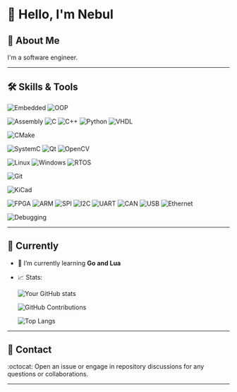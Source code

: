 # 👋 Hello, I'm Nebul

## 📖 About Me

I'm a software engineer. 

---

## 🛠 Skills & Tools

![Embedded](https://img.shields.io/badge/-Embedded-black?style=for-the-badge&logo=embedded)
![OOP](https://img.shields.io/badge/-OOP-blue?style=for-the-badge&logo=oop)

![Assembly](https://img.shields.io/badge/-Assembly-black?style=for-the-badge&logo=assembly)
![C](https://img.shields.io/badge/-C-00599C?style=for-the-badge&logo=c)
![C++](https://img.shields.io/badge/-C++-00599C?style=for-the-badge&logo=c%2B%2B)
![Python](https://img.shields.io/badge/-Python-black?style=for-the-badge&logo=Python)
![VHDL](https://img.shields.io/badge/-VHDL-blue?style=for-the-badge&logo=vhdl)

![CMake](https://img.shields.io/badge/-CMake-black?style=for-the-badge&logo=cmake)

![SystemC](https://img.shields.io/badge/-SystemC-orange?style=for-the-badge&logo=systemc)
![Qt](https://img.shields.io/badge/-Qt-green?style=for-the-badge&logo=qt)
![OpenCV](https://img.shields.io/badge/-OpenCV-green?style=for-the-badge&logo=opencv)

![Linux](https://img.shields.io/badge/-Linux-black?style=for-the-badge&logo=linux)
![Windows](https://img.shields.io/badge/-Windows-black?style=for-the-badge&logo=windows)
![RTOS](https://img.shields.io/badge/-RTOS-black?style=for-the-badge&logo=rtos)

![Git](https://img.shields.io/badge/-Git-black?style=for-the-badge&logo=git)

![KiCad](https://img.shields.io/badge/-KiCad-brown?style=for-the-badge&logo=kicad)

![FPGA](https://img.shields.io/badge/-FPGA-blue?style=for-the-badge&logo=fpga)
![ARM](https://img.shields.io/badge/-ARM-black?style=for-the-badge&logo=arm)
![SPI](https://img.shields.io/badge/-SPI-lightgrey?style=for-the-badge&logo=spi)
![I2C](https://img.shields.io/badge/-I2C-yellow?style=for-the-badge&logo=i2c)
![UART](https://img.shields.io/badge/-UART-blue?style=for-the-badge&logo=uart)
![CAN](https://img.shields.io/badge/-CAN-black?style=for-the-badge&logo=can)
![USB](https://img.shields.io/badge/-USB-black?style=for-the-badge&logo=usb)
![Ethernet](https://img.shields.io/badge/-Ethernet-black?style=for-the-badge&logo=ethernet)

![Debugging](https://img.shields.io/badge/-Debugging-red?style=for-the-badge&logo=debugging)

---

## 🎯 Currently

- 🌱 I’m currently learning **Go and Lua**
- 📈 Stats:
  
    ![Your GitHub stats](https://github-readme-stats.vercel.app/api?username=Nebul&show_icons=true&theme=tokyonight&count_private=true)
  
    ![GitHub Contributions](https://github-readme-streak-stats.herokuapp.com/?user=Nebul)
  
    ![Top Langs](https://github-readme-stats.vercel.app/api/top-langs/?username=Nebul&layout=compact)
  
  
---

## 📮 Contact
  
:octocat: Open an issue or engage in repository discussions for any questions or collaborations.

---
